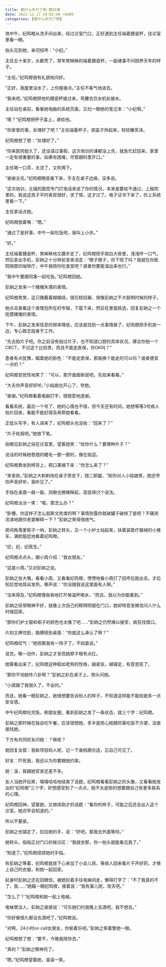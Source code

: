 ```yaml
---
title: 都什么年代了啊-第65章
date: 2022-11-17 20:02:06 +0800
categories: [都什么年代了啊]
---
```


快中午，纪鸣橙从洗手间出来，经过诊室门口，正好遇到主任端着搪瓷杯，往诊室里看一眼。

抬头见到她，亲切招呼：“小纪。”

主任五十来岁，头都秃了，常年笑眯眯的端着搪瓷杯，一副诸事不问颐养天年的样子。

“主任。”纪鸣橙很有礼貌地问好。

“正好，我屋里没水了，上你屋接点。”主任不客气地进去。

“我来吧。”纪鸣橙把他的搪瓷杯接过来，弯腰去饮水机处接水。

主任站在桌前，看看她电脑的系统页面，又扫一眼她的笔记本：“小纪啊。”

“嗯？”纪鸣橙把杯子盖上，递给他。

“你家里的事，处理好了吧？”主任端着杯子，把盖子拎起来，轻轻撇茶沫。

纪鸣橙想了想：“处理好了。”

“你来医院挺久了，还没请过事假，这次培训的课都没上完，就急忙赶回来，家里一定有很重要的事，如果有困难，尽管跟科里开口。”

主任喝一口茶，太烫了，又吹两下。

“谢谢主任。”纪鸣橙眼皮垂下来，手支在桌子边缘，没多说。

“这次培训，北城的医院专门打电话来说了你的情况，本来是要给不通过，上报院里的，我说这孩子平时表现很好，求了情，这才过了。电子证书下来了，你上系统里看一下。”

主任拿话点她。

纪鸣橙抿着嘴：“嗯。”

“通过了是好事，中午一起吃饭吧，我叫上小庆。”

“好。”

主任端着搪瓷杯，笑眯眯地又踱步走了，纪鸣橙把手揣白大褂里，浅浅呼一口气，然后拿出手机，彭姠之十分钟前发来消息：“橙子橙子，你下班了吗？我就在你医院隔壁的咖啡厅，中午我陪你吃食堂吧？或者你要能溜出来也行。”

“我中午要跟同事一起吃饭。”纪鸣橙回她。

彭姠之发来一个猪猪失落的表情。

纪鸣橙笑笑，这只猪戴着蝴蝶结，很花枝招展，很像彭姠之不大聪明时候的样子。

她点击查看这个表情包所在的专辑，下载下来，然后在里面挑选，回复彭姠之一个抚摸猪猪的表情。

下午，彭姠之发来信息的频率降低，应该是找到一点事情做了，纪鸣橙把手机放一边，专心致志投身于工作。

“先去拍片子吧。你之前没有拍过片子，也不知道口腔的具体状况，建议你拍一个CBCT，不过这个比较贵，而且不能走医保，你OK吗？”

患者有点犹豫，瞄着她的脸色：“不能走医保，那我换个能走的可以吗？或者便宜一点的？”

纪鸣橙安抚性地笑了：“可以，那开曲面断层吧，先拍来看看。”

“大夫你声音好好听。”小姑娘也开心了，夸她。

“谢谢。”纪鸣橙看着电脑打字，很随意地道谢。

看看系统，最后一个号了，她的心情也不错，但今天还有时间，她想等等3号病人拍片回来，看能不能赶得及再帮她看看。

正低头写字，有人进来了，纪鸣橙头也没抬：“回来了？”

“片子给我吧。”她放下笔。

抬眼见彭姠之站在诊室里，望着她笑：“给你什么？要哪种片子？”

说话的时候她卷翘的睫毛一颤一颤的，像在挑逗。

纪鸣橙靠坐到椅背上，把口罩摘下来：“你怎么来了？”

“来查岗，”彭姠之大剌剌地在桌子旁坐下，翘二郎腿，“刚你对人小姑娘笑，她还夸你声音好听，我听见了。”

手指在桌面一敲一敲，凤眼也微微眯起，高低得讨个说法。

纪鸣橙淡淡一笑：“哦，那怎么办？”

“卧槽，你这样子怎么挺斯文败类的啊？事情败露你就破罐子破摔了是吧？不痛哭流涕地跟你老婆解释一下？”彭姠之笑得很痞气。

房间角落里柜子一响，彭姠之转头，见一个小护士站起来，扶着装医疗器械的小推车，满脸尴尬地看着纪鸣橙。

“纪，纪，纪医生。”

纪鸣橙点点头，跟小周介绍：“我女朋友。”

“这是小周。”又对彭姠之说。

彭姠之张大嘴，看看小周，又看看纪鸣橙，愣愣地看小周打了招呼后跑出去，才后知后觉地耳朵发热，嘶声说：“你没跟我说这里面有人啊。”

“没来得及，”纪鸣橙慢吞吞地打开保温杯喝水，“而且，我以为你能看到。”

彭姠之经常眼神不好，就像上次自己的鞋明明摆在门口，她却特意发微信问人什么时候回家。

“那你们护士服和柜子的颜色也太像了吧……”彭姠之仍然难以接受，疯狂找借口。

片刻又捧住脸，胳膊搭到桌面：“你就这么承认了啊？”

纪鸣橙叹气：“她观察我有一阵子了，不如直说。”

说完，略一动作，彭姠之才发现她脖子根有点红。

她算看出来了，纪鸣橙这种稳如老狗的性格，越紧张，越镇定，有意思死了。

“那你不怕她传八卦啊？”彭姠之趴在桌子上，侧头问她。

“小周跟了我很久了，不会的。”

而且，她看一眼彭姠之，她很想要告诉别人的样子，不知道这样能不能给她多一点安全感。

中午纪鸣橙吃完饭，刷朋友圈，看到彭姠之发了一条状态，就三个字：纪鸣橙。

彭姠之那时候在独自吃午餐，应该很想她，多半是担心她跟同事吃饭不方便，没直接找她。

下方有共同好友问她：？嘛呢？

她回复全部：我新项目码人呢，记一下谁档期合适，忘自己可见了。

好友：吓死我，我还以为你要跟她约架。

她：滚，我跟她官宣还差不多。

友人当她开玩笑，嘻嘻哈哈地结束了话题，纪鸣橙看看彭姠之的头像，又看看她发出的“纪鸣橙”三个字，好想感受到了一点点，她不太逾矩的想要跟自己有更多联系的心理。

纪鸣橙回神，望着她，又继续刚才的话题：“看你的样子，可能之后还会出入这个诊室，她迟早会知道的。”

所以不要紧。

彭姠之也镇定了，拉拉她的手，说：“好吧。那我去外面等你。”

她转头，指指正对门口的候诊区：“我就坐那，你一抬头就能看见我了。”

“知道了。”纪鸣橙捏捏她的手指。

有彭姠之等着，纪鸣橙就放下心来加了小会儿班，等病人回来看片子开好药，才换上自己的衣服，和她一起回家。

起身时彭姠之还在回微信，被她拉着手往电梯间走，懒得打字了：“不了我真的不了，我……”她瞄一眼纪鸣橙，接着说：“我有事儿呢，改天吧。”

“怎么了？”纪鸣橙和她一起上电梯。

电梯里没人，彭姠之直接说：“可乐她们约我晚上去酒吧，我不想去。”

“你好像很久都没去酒吧了。”纪鸣橙说。

“对啊，24小时on call女朋友，你偷着乐吧。”彭姠之笑着瞥她一眼。

纪鸣橙想了想：“要不，今晚我陪你去。”

“真的？”彭姠之眼神亮了。

“嗯。”纪鸣橙望着她，温温一笑。

